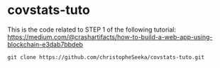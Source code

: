 # covstats-tuto
This is the code related to STEP 1 of the following tutorial: https://medium.com/@crashartifacts/how-to-build-a-web-app-using-blockchain-e3dab7bbdeb

```git clone https://github.com/christopheSeeka/covstats-tuto.git```

